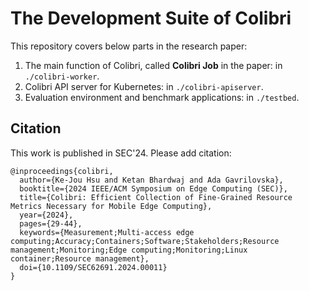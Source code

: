 # The Development Suite of Colibri 

This repository covers below parts in the research paper: 

1. The main function of Colibri, called **Colibri Job** in the paper: in `./colibri-worker`.
2. Colibri API server for Kubernetes: in `./colibri-apiserver`.
3. Evaluation environment and benchmark applications: in `./testbed`.

## Citation

This work is published in SEC'24. Please add citation:

```
@inproceedings{colibri,
  author={Ke-Jou Hsu and Ketan Bhardwaj and Ada Gavrilovska},
  booktitle={2024 IEEE/ACM Symposium on Edge Computing (SEC)}, 
  title={Colibri: Efficient Collection of Fine-Grained Resource Metrics Necessary for Mobile Edge Computing}, 
  year={2024},
  pages={29-44},
  keywords={Measurement;Multi-access edge computing;Accuracy;Containers;Software;Stakeholders;Resource management;Monitoring;Edge computing;Monitoring;Linux container;Resource management},
  doi={10.1109/SEC62691.2024.00011}
}
```

